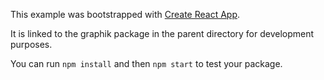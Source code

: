 This example was bootstrapped with [Create React App](https://github.com/facebook/create-react-app).

It is linked to the graphik package in the parent directory for development purposes.

You can run `npm install` and then `npm start` to test your package.
